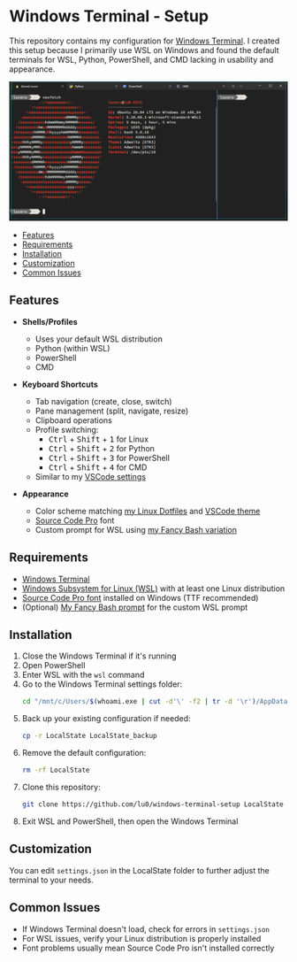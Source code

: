 # Windows Terminal - Setup

This repository contains my configuration for [Windows Terminal](https://en.wikipedia.org/wiki/Windows_Terminal). I created this setup because I primarily use WSL on Windows and found the default terminals for WSL, Python, PowerShell, and CMD lacking in usability and appearance.

![Windows Terminal using my settings](assets/windows-terminal-custom.png)

- [Features](#features)
- [Requirements](#requirements)
- [Installation](#installation)
- [Customization](#customization)
- [Common Issues](#common-issues)

## Features

- **Shells/Profiles**
  - Uses your default WSL distribution
  - Python (within WSL)
  - PowerShell
  - CMD

- **Keyboard Shortcuts**
  - Tab navigation (create, close, switch)
  - Pane management (split, navigate, resize)
  - Clipboard operations
  - Profile switching: 
    - <kbd>Ctrl</kbd> + <kbd>Shift</kbd> + <kbd>1</kbd> for Linux
    - <kbd>Ctrl</kbd> + <kbd>Shift</kbd> + <kbd>2</kbd> for Python
    - <kbd>Ctrl</kbd> + <kbd>Shift</kbd> + <kbd>3</kbd> for PowerShell
    - <kbd>Ctrl</kbd> + <kbd>Shift</kbd> + <kbd>4</kbd> for CMD
  - Similar to my [VSCode settings](https://github.com/lu0/vscode-settings)

- **Appearance**
  - Color scheme matching [my Linux Dotfiles](https://github.com/lu0/dotfiles_linuxMint#terminal) and [VSCode theme](https://github.com/lu0/vscode-theme-interplanetary-craft)
  - [Source Code Pro](https://github.com/adobe-fonts/source-code-pro) font
  - Custom prompt for WSL using [my Fancy Bash variation](https://github.com/lu0/dotfiles_linuxMint/blob/master/bash/fancy-bash.sh)

## Requirements

- [Windows Terminal](https://github.com/Microsoft/Terminal)
- [Windows Subsystem for Linux (WSL)](https://docs.microsoft.com/en-us/windows/wsl/install#install) with at least one Linux distribution
- [Source Code Pro font](https://github.com/adobe-fonts/source-code-pro/releases) installed on Windows (TTF recommended)
- (Optional) [My Fancy Bash prompt](https://github.com/lu0/dotfiles_linuxMint/blob/master/bash/fancy-bash.sh) for the custom WSL prompt

## Installation

1. Close the Windows Terminal if it's running
2. Open PowerShell
3. Enter WSL with the `wsl` command
4. Go to the Windows Terminal settings folder:
   ```sh
   cd "/mnt/c/Users/$(whoami.exe | cut -d'\' -f2 | tr -d '\r')/AppData/Local/Packages/Microsoft.WindowsTerminal_8wekyb3d8bbwe"
   ```
5. Back up your existing configuration if needed:
   ```sh
   cp -r LocalState LocalState_backup
   ```
6. Remove the default configuration:
   ```sh
   rm -rf LocalState
   ```
7. Clone this repository:
   ```sh
   git clone https://github.com/lu0/windows-terminal-setup LocalState
   ```
8. Exit WSL and PowerShell, then open the Windows Terminal

## Customization

You can edit `settings.json` in the LocalState folder to further adjust the terminal to your needs.

## Common Issues

- If Windows Terminal doesn't load, check for errors in `settings.json`
- For WSL issues, verify your Linux distribution is properly installed
- Font problems usually mean Source Code Pro isn't installed correctly
